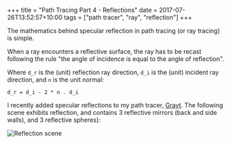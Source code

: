 +++
title = "Path Tracing Part 4 - Reflections"
date = 2017-07-26T13:52:57+10:00
tags = ["path tracer", "ray", "reflection"]
+++

The mathematics behind specular reflection in path tracing (or ray tracing) is
simple.

When a ray encounters a reflective surface, the ray has to be recast
following the rule "the angle of incidence is equal to the angle of
reflection".

Where `d_r` is the (unit) reflection ray direction, `d_i` is the (unit) incident
ray direction, and `n` is the unit normal:

```
d_r = d_i - 2 * n . d_i
```

I recently added specular reflections to my path tracer,
[Grayt](https://github.com/peterstace/grayt). The following scene exhibits reflection,
and contains 3 reflective mirrors (back and side walls), and 3 reflective
spheres):

![Reflection scene](/static/images/reflect.jpg)
